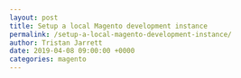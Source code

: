 ```yaml
---
layout: post
title: Setup a local Magento development instance
permalink: /setup-a-local-magento-development-instance/
author: Tristan Jarrett
date: 2019-04-08 09:00:00 +0000
categories: magento
---
```

